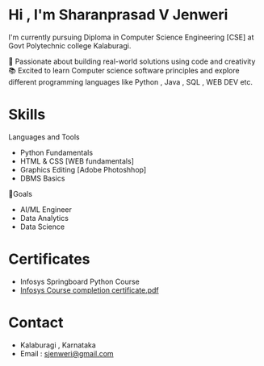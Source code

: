 #  Hi , I'm Sharanprasad V Jenweri

I'm currently pursuing Diploma in Computer Science Engineering [CSE] at Govt Polytechnic college Kalaburagi.

🎯 Passionate about building real-world solutions using code and creativity 
📚 Excited to learn Computer science software principles and explore different programming languages like Python , Java , SQL , WEB DEV etc.

# Skills
Languages and Tools
- Python Fundamentals
- HTML & CSS [WEB fundamentals]
- Graphics Editing [Adobe Photoshhop]
- DBMS Basics 

🎯Goals
- AI/ML Engineer
- Data Analytics
- Data Science

# Certificates
- Infosys Springboard Python Course 
- [Infosys Course completion certificate.pdf](https://github.com/Sharanprasadjenweri/Sharanprasad-V-Jenweri/blob/45be7fb9cf66add76ff8f8f245405bd0e6a42141/Infosys%20Course%20completion%20certificate.pdf)


# Contact
- Kalaburagi , Karnataka
- Email : sjenweri@gmail.com

